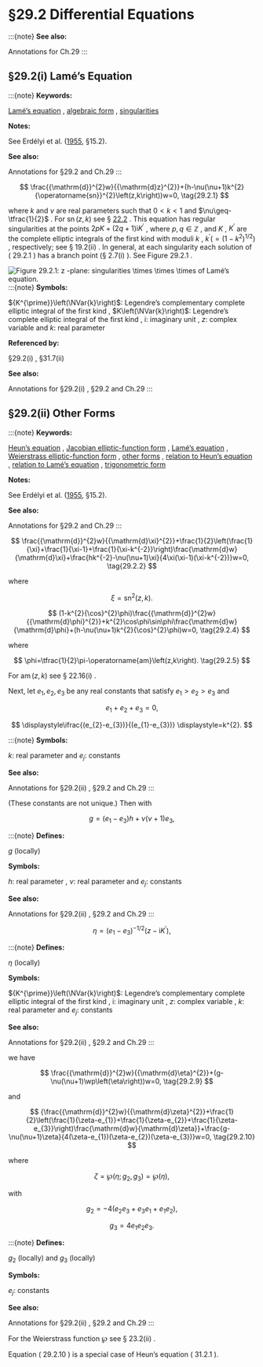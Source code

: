 # §29.2 Differential Equations

:::{note}
**See also:**

Annotations for Ch.29
:::


## §29.2(i) Lamé’s Equation

:::{note}
**Keywords:**

[Lamé’s equation](http://dlmf.nist.gov/search/search?q=Lam%C3%A9%20equation) , [algebraic form](http://dlmf.nist.gov/search/search?q=algebraic%20form) , [singularities](http://dlmf.nist.gov/search/search?q=singularities)

**Notes:**

See Erdélyi et al. ([1955](./bib/E.html#bib755 "Higher Transcendental Functions. Vol. III"), §15.2).

**See also:**

Annotations for §29.2 and Ch.29
:::


<a id="E1"></a>
$$
\frac{{\mathrm{d}}^{2}w}{{\mathrm{d}z}^{2}}+(h-\nu(\nu+1)k^{2}{\operatorname{sn}}^{2}\left(z,k\right))w=0, \tag{29.2.1}
$$

where $k$ and $\nu$ are real parameters such that $0<k<1$ and $\nu\geq-\tfrac{1}{2}$ . For $\operatorname{sn}\left(z,k\right)$ see § [22.2](./22.2.md "§22.2 Definitions ‣ Properties ‣ Chapter 22 Jacobian Elliptic Functions") . This equation has regular singularities at the points $2pK+(2q+1)\mathrm{i}{K^{\prime}}$ , where $p,q\in\mathbb{Z}$ , and $K$ , ${K^{\prime}}$ are the complete elliptic integrals of the first kind with moduli $k$ , $k^{\prime}(=(1-k^{2})^{1/2})$ , respectively; see § 19.2(ii) . In general, at each singularity each solution of ( 29.2.1 ) has a branch point (§ 2.7(i) ). See Figure 29.2.1 .

<a id="F1"></a>

![Figure 29.2.1: $z$ -plane: singularities $\times$ $\times$ $\times$ of Lamé’s equation.](../html/29/2/F1.png)
:::{note}
**Symbols:**

${K^{\prime}}\left(\NVar{k}\right)$: Legendre’s complementary complete elliptic integral of the first kind , $K\left(\NVar{k}\right)$: Legendre’s complete elliptic integral of the first kind , $\mathrm{i}$: imaginary unit , $z$: complex variable and $k$: real parameter

**Referenced by:**

§29.2(i) , §31.7(ii)

**See also:**

Annotations for §29.2(i) , §29.2 and Ch.29
:::


## §29.2(ii) Other Forms

:::{note}
**Keywords:**

[Heun’s equation](http://dlmf.nist.gov/search/search?q=Heun%20equation) , [Jacobian elliptic-function form](http://dlmf.nist.gov/search/search?q=Jacobian%20elliptic-function%20form) , [Lamé’s equation](http://dlmf.nist.gov/search/search?q=Lam%C3%A9%20equation) , [Weierstrass elliptic-function form](http://dlmf.nist.gov/search/search?q=Weierstrass%20elliptic-function%20form) , [other forms](http://dlmf.nist.gov/search/search?q=other%20forms) , [relation to Heun’s equation](http://dlmf.nist.gov/search/search?q=relation%20to%20Heun%20equation) , [relation to Lamé’s equation](http://dlmf.nist.gov/search/search?q=relation%20to%20Lam%C3%A9%20equation) , [trigonometric form](http://dlmf.nist.gov/search/search?q=trigonometric%20form)

**Notes:**

See Erdélyi et al. ([1955](./bib/E.html#bib755 "Higher Transcendental Functions. Vol. III"), §15.2).

**See also:**

Annotations for §29.2 and Ch.29
:::


<a id="E2"></a>
$$
\frac{{\mathrm{d}}^{2}w}{{\mathrm{d}\xi}^{2}}+\frac{1}{2}\left(\frac{1}{\xi}+\frac{1}{\xi-1}+\frac{1}{\xi-k^{-2}}\right)\frac{\mathrm{d}w}{\mathrm{d}\xi}+\frac{hk^{-2}-\nu(\nu+1)\xi}{4\xi(\xi-1)(\xi-k^{-2})}w=0, \tag{29.2.2}
$$

where


<a id="E3"></a>
$$
\xi={\operatorname{sn}}^{2}\left(z,k\right). \tag{29.2.3}
$$


<a id="E4"></a>
$$
(1-k^{2}{\cos}^{2}\phi)\frac{{\mathrm{d}}^{2}w}{{\mathrm{d}\phi}^{2}}+k^{2}\cos\phi\sin\phi\frac{\mathrm{d}w}{\mathrm{d}\phi}+(h-\nu(\nu+1)k^{2}{\cos}^{2}\phi)w=0, \tag{29.2.4}
$$

where


<a id="E5"></a>
$$
\phi=\tfrac{1}{2}\pi-\operatorname{am}\left(z,k\right). \tag{29.2.5}
$$

For $\operatorname{am}\left(z,k\right)$ see § 22.16(i) .

Next, let $e_{1},e_{2},e_{3}$ be any real constants that satisfy $e_{1}>e_{2}>e_{3}$ and

<a id="E6"></a>

<a id="Ex1"></a>
$$
\displaystyle e_{1}+e_{2}+e_{3} \displaystyle=0, \tag{29.2.6}
$$

<a id="Ex2"></a>
$$
\displaystyle\ifrac{(e_{2}-e_{3})}{(e_{1}-e_{3})} \displaystyle=k^{2}.
$$

:::{note}
**Symbols:**

$k$: real parameter and $e_{j}$: constants

**See also:**

Annotations for §29.2(ii) , §29.2 and Ch.29
:::

(These constants are not unique.) Then with

<a id="EGx1"></a>

$$
\displaystyle g \displaystyle=(e_{1}-e_{3})h+\nu(\nu+1)e_{3}, \tag{29.2.7}
$$

:::{note}
**Defines:**

$g$ (locally)

**Symbols:**

$h$: real parameter , $\nu$: real parameter and $e_{j}$: constants

**See also:**

Annotations for §29.2(ii) , §29.2 and Ch.29
:::

$$
\displaystyle\eta \displaystyle=(e_{1}-e_{3})^{-1/2}(z-\mathrm{i}{K^{\prime}}), \tag{29.2.8}
$$

:::{note}
**Defines:**

$\eta$ (locally)

**Symbols:**

${K^{\prime}}\left(\NVar{k}\right)$: Legendre’s complementary complete elliptic integral of the first kind , $\mathrm{i}$: imaginary unit , $z$: complex variable , $k$: real parameter and $e_{j}$: constants

**See also:**

Annotations for §29.2(ii) , §29.2 and Ch.29
:::

we have


<a id="E9"></a>
$$
\frac{{\mathrm{d}}^{2}w}{{\mathrm{d}\eta}^{2}}+(g-\nu(\nu+1)\wp\left(\eta\right))w=0, \tag{29.2.9}
$$

and


<a id="E10"></a>
$$
{\frac{{\mathrm{d}}^{2}w}{{\mathrm{d}\zeta}^{2}}+\frac{1}{2}\left(\frac{1}{\zeta-e_{1}}+\frac{1}{\zeta-e_{2}}+\frac{1}{\zeta-e_{3}}\right)\frac{\mathrm{d}w}{\mathrm{d}\zeta}}+\frac{g-\nu(\nu+1)\zeta}{4(\zeta-e_{1})(\zeta-e_{2})(\zeta-e_{3})}w=0, \tag{29.2.10}
$$

where


<a id="E11"></a>
$$
\zeta=\wp\left(\eta;g_{2},g_{3}\right)=\wp\left(\eta\right), \tag{29.2.11}
$$

with

<a id="E12"></a>

<a id="Ex3"></a>
$$
\displaystyle g_{2} \displaystyle=-4(e_{2}e_{3}+e_{3}e_{1}+e_{1}e_{2}), \tag{29.2.12}
$$

<a id="Ex4"></a>
$$
\displaystyle g_{3} \displaystyle=4e_{1}e_{2}e_{3}.
$$

:::{note}
**Defines:**

$g_{2}$ (locally) and $g_{3}$ (locally)

**Symbols:**

$e_{j}$: constants

**See also:**

Annotations for §29.2(ii) , §29.2 and Ch.29
:::

For the Weierstrass function $\wp$ see § 23.2(ii) .

Equation ( 29.2.10 ) is a special case of Heun’s equation ( 31.2.1 ).

